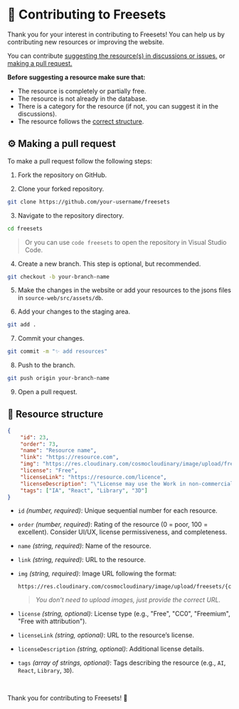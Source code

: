 # 🚀 Contributing to Freesets

Thank you for your interest in contributing to Freesets! You can help us by contributing new resources or improving the website.

You can contribute [suggesting the resource(s) in discussions or issues.](https://github.com/cosmoart/Freesets/issues) or [making a pull request.](#making-a-pull-request)

**Before suggesting a resource make sure that:**

- The resource is completely or partially free.
- The resource is not already in the database.
- There is a category for the resource (if not, you can suggest it in the discussions).
- The resource follows the [correct structure](#resource-structure).

## ⚙️ Making a pull request

To make a pull request follow the following steps:

1. Fork the repository on GitHub.

2. Clone your forked repository.

```bash
git clone https://github.com/your-username/freesets
```

3. Navigate to the repository directory.

```bash
cd freesets
```

> Or you can use `code freesets` to open the repository in Visual Studio Code.

4. Create a new branch. This step is optional, but recommended.

```bash
git checkout -b your-branch-name
```

5. Make the changes in the website or add your resources to the jsons files in `source-web/src/assets/db`.

6. Add your changes to the staging area.

```bash
git add .
```

7. Commit your changes.

```bash
git commit -m "✨ add resources"
```

8. Push to the branch.

```bash
git push origin your-branch-name
```

9. Open a pull request.

## 📝 Resource structure

```json
{
	"id": 23,
	"order": 73,
	"name": "Resource name",
	"link": "https://resource.com",
	"img": "https://res.cloudinary.com/cosmocloudinary/image/upload/freesets/category/name",
	"license": "Free",
	"licenseLink": "https://resource.com/licence",
	"licenseDescription": "\"License may use the Work in non-commercial and commercial projects.\"",
	"tags": ["IA", "React", "Library", "3D"]
}
```

- `id` *(number, required)*: Unique sequential number for each resource.
- `order` *(number, required)*: Rating of the resource (0 = poor, 100 = excellent). Consider UI/UX, license permissiveness, and completeness.
- `name` *(string, required)*: Name of the resource.
- `link` *(string, required)*: URL to the resource.
- `img` *(string, required)*: Image URL following the format:

  ```
  https://res.cloudinary.com/cosmocloudinary/image/upload/freesets/{category}/{name}
  ```
  > *You don’t need to upload images, just provide the correct URL.*

- `license` *(string, optional)*: License type (e.g., "Free", "CC0", "Freemium", "Free with attribution").
- `licenseLink` *(string, optional)*: URL to the resource’s license.
- `licenseDescription` *(string, optional)*: Additional license details.
- `tags` *(array of strings, optional)*: Tags describing the resource (e.g., `AI`, `React`, `Library`, `3D`).

<br/>

Thank you for contributing to Freesets! 🚀